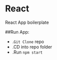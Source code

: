 # React
React App boilerplate

##Run App:
 - .`Git Clone` repo
 - .CD into repo folder
 - .Run `npm start`
